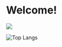 # Welcome!
![](https://github-readme-stats.vercel.app/api?username=andrewjacobson5&theme=dark&hide=contribs,prs)

![Top Langs](https://github-readme-stats.vercel.app/api/top-langs/?username=CharalambosIoannou&theme=dark)
